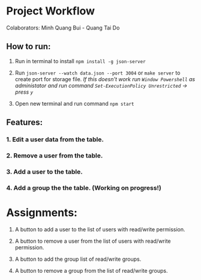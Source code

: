 # Project Workflow

Colaborators: Minh Quang Bui - Quang Tai Do

## How to run:

1. Run in terminal to install `npm install -g json-server`

2. Run `json-server --watch data.json --port 3004` or `make server` to create port for storage file.
   _If this doesn't work run `Window Powershell` as administator and run command `Set-ExecutionPolicy Unrestricted` -> press `y`_

3. Open new terminal and run command `npm start`

## Features:

### 1. Edit a user data from the table.

### 2. Remove a user from the table.

### 3. Add a user to the table.

### 4. Add a group the the table. (Working on progress!)

# Assignments:

1. A button to add a user to the list of users with read/write permission.

2. A button to remove a user from the list of users with read/write permission.

3. A button to add the group list of read/write groups.

4. A button to remove a group from the list of read/write groups.
